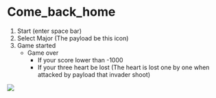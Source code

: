 # Come_back_home

1. Start (enter space bar)
2. Select Major (The payload be this icon)
3. Game started
   * Game over
     * If your score lower than -1000
     * If your three heart be lost (The heart is lost one by one when attacked by payload that invader shoot)

<img src="./test/game1.gif" />
